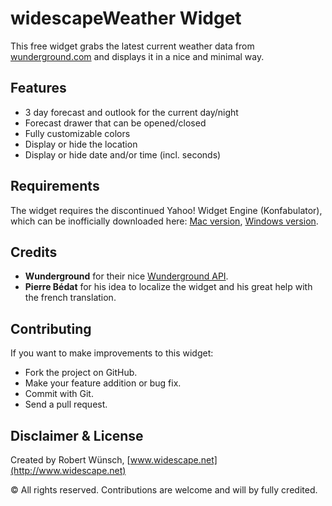 # widescapeWeather Widget

This free widget grabs the latest current weather data from [wunderground.com](http://www.wunderground.com/?apiref=b11cc7e8585de883) and displays it in a nice and minimal way.

## Features

* 3 day forecast and outlook for the current day/night
* Forecast drawer that can be opened/closed
* Fully customizable colors
* Display or hide the location
* Display or hide date and/or time (incl. seconds)

## Requirements

The widget requires the discontinued Yahoo! Widget Engine (Konfabulator), which can be inofficially downloaded here: [Mac version](http://widescape.net/widgets/downloads/yahoo-widgets-4.5.2.dmg), [Windows version](http://widescape.net/widgets/downloads/yahoo-widgets-4.5.2.exe).

## Credits

* **Wunderground** for their nice [Wunderground API](http://www.wunderground.com/weather/api).
* **Pierre Bédat** for his idea to localize the widget and his great help with the french translation.

## Contributing

If you want to make improvements to this widget:

* Fork the project on GitHub.
* Make your feature addition or bug fix.
* Commit with Git.
* Send a pull request.

## Disclaimer & License

Created by Robert Wünsch, [www.widescape.net](http://www.widescape.net)

© All rights reserved. Contributions are welcome and will by fully credited.
